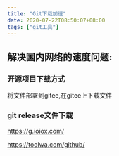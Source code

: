 ```yaml
---
title: "Git下载加速"
date: 2020-07-22T08:50:07+08:00
tags: ["git工具"]
---
```


## 解决国内网络的速度问题:

### 开源项目下载方式

将文件部署到gitee,在gitee上下载文件

### git release文件下载

https://g.ioiox.com/

https://toolwa.com/github/